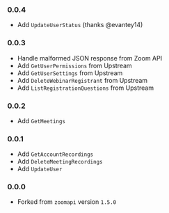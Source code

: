 ### 0.0.4

- Add `UpdateUserStatus` (thanks @evantey14)

### 0.0.3

- Handle malformed JSON response from Zoom API
- Add `GetUserPermissions` from Upstream
- Add `GetUserSettings` from Upstream
- Add `DeleteWebinarRegistrant` from Upstream
- Add `ListRegistrationQuestions` from Upstream

### 0.0.2

- Add `GetMeetings`

### 0.0.1

- Add `GetAccountRecordings`
- Add `DeleteMeetingRecordings`
- Add `UpdateUser`

### 0.0.0

- Forked from `zoomapi` version `1.5.0`
